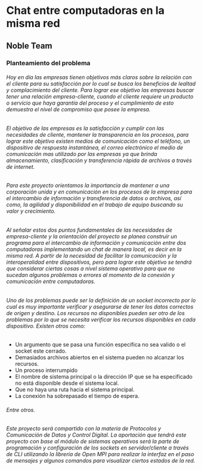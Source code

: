 # Chat entre computadoras en la misma red
## Noble Team
### Planteamiento del problema 
###### Hoy en día las empresas tienen objetivos más claros sobre la relación con el cliente para su satisfacción por lo cual se busca los beneficios de lealtad y complacimiento del cliente. Para lograr ese objetivo las empresas buscar tener una relación empresa-cliente, cuando el cliente requiere un producto o servicio que haya garantía del proceso y el cumplimiento de esto demuestra el nivel de compromiso que posee la empresa.
###### El objetivo de las empresas es la satisfacción y cumplir con las necesidades de cliente, mantener la transparencia en los procesos, para lograr este objetivo existen medios de comunicación como el teléfono, un dispositivo de respuesta instantánea, el correo electrónico el medio de comunicación mas utilizado por las empresas ya que brinda almacenamiento, clasificación y transferencia rápida de archivos a través de internet. 
###### Para este proyecto orientamos la importancia de mantener a una corporación unida y en comunicación en los procesos de la empresa para el intercambio de información y transferencia de datos o archivos, así como, la agilidad y disponibilidad en el trabajo de equipo buscando su valor y crecimiento. 
###### Al señalar estos dos puntos fundamentales de las necesidades de empresa-cliente y la orientación del proyecto se planea construir un programa para el intercambio de información y comunicación entre dos computadoras implementando un chat de manera local, es decir en la misma red. A partir de la necesidad de facilitar la comunicación y la interoperalidad entre dispositivos, pero para lograr este objetivo se tendrá que considerar ciertas cosas a nivel sistema operativo para que no sucedan algunos problemas o errores al momento de la conexión y comunicación entre computadoras.
 ###### Uno de los problemas puede ser la definición de un socket incorrecto por lo cual es muy importante verificar y asegurarse de tener los datos correctos de origen y destino. 	Los recursos no disponibles pueden ser otro de los problemas por lo que se necesita verificar los recursos disponibles en cada dispositivo. Existen otros como:
*	Un argumento que se pasa una función especifica no sea valido o el socket este cerrado.
*	Demasiados archivos abiertos en el sistema pueden no alcanzar los recursos.
*	Un proceso interrumpido
*	El nombre de sistema principal o la dirección IP que se ha especificado no está disponible desde el sistema local.
*	Que no haya una ruta hacia el sistema principal.
*	La conexión ha sobrepasado el tiempo de espera.
###### Entre otros.
###### Este proyecto será compartido con la materia de Protocolos y Comunicación de Datos y Control Digital. La aportación que tendrá este proyecto con base al módulo de sistemas operativos será la parte de programación y configuración de los sockets en servidor/cliente a través de CLI utilizando la librería de Open MPI para realizar la interfaz en el paso de mensajes y algunos comandos para visualizar ciertos estados de la red.
